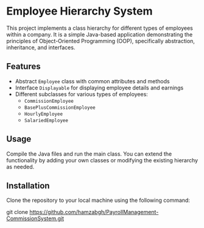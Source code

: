 # Employee Hierarchy System

This project implements a class hierarchy for different types of employees within a company. It is a simple Java-based application demonstrating the principles of Object-Oriented Programming (OOP), specifically abstraction, inheritance, and interfaces.

## Features

- Abstract `Employee` class with common attributes and methods
- Interface `Displayable` for displaying employee details and earnings
- Different subclasses for various types of employees:
  - `CommissionEmployee`
  - `BasePlusCommissionEmployee`
  - `HourlyEmployee`
  - `SalariedEmployee`


## Usage

Compile the Java files and run the main class. You can extend the functionality by adding your own classes or modifying the existing hierarchy as needed.

## Installation
Clone the repository to your local machine using the following command:

git clone https://github.com/hamzabgh/PayrollManagement-CommissionSystem.git
